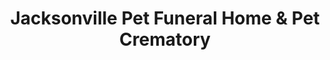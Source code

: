 ---
title: "Jacksonville Pet Funeral Home & Pet Crematory"
url: /jacksonville/jacksonville-pet-funeral-home-and-pet-crematory/
shop: funeral directors
---
